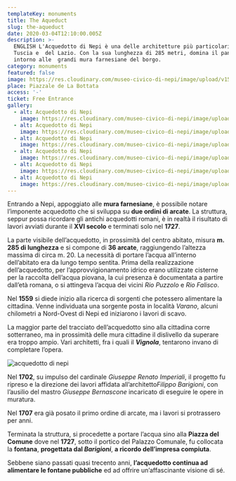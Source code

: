 ```yaml
---
templateKey: monuments
title: The Aqueduct
slug: the-aqueduct
date: 2020-03-04T12:10:00.005Z
description: >-
  ENGLISH L'Acquedotto di Nepi è una delle architetture più particolari della
  Tuscia e  del Lazio. Con la sua lunghezza di 285 metri, domina il panorama
  intorno alle  grandi mura farnesiane del borgo.
category: monuments
featured: false
image: https://res.cloudinary.com/museo-civico-di-nepi/image/upload/v1587371908/acquedotto-06_pyyezf.jpg
place: Piazzale de La Bottata
access: '-'
ticket: Free Entrance
gallery:
  - alt: Acquedotto di Nepi
    image: https://res.cloudinary.com/museo-civico-di-nepi/image/upload/v1587369825/acquedotto-01.jpg
  - alt: Acquedotto di Nepi
    image: https://res.cloudinary.com/museo-civico-di-nepi/image/upload/v1587371907/acquedotto-02_aj5wor.jpg
  - alt: Acquedotto di Nepi
    image: https://res.cloudinary.com/museo-civico-di-nepi/image/upload/v1587371913/acquedotto-03_oi7brd.jpg
  - alt: Acquedotto di Nepi
    image: https://res.cloudinary.com/museo-civico-di-nepi/image/upload/v1587371910/acquedotto-04_syy5zu.jpg
  - alt: Acquedotto di Nepi
    image: https://res.cloudinary.com/museo-civico-di-nepi/image/upload/v1587371906/acquedotto-05_cg8qet.jpg
  - alt: Acquedotto di Nepi
    image: https://res.cloudinary.com/museo-civico-di-nepi/image/upload/v1587371908/acquedotto-06_pyyezf.jpg
---
```

Entrando a Nepi, appoggiato alle **mura farnesiane**, è possibile notare l’imponente acquedotto che si sviluppa su **due ordini di arcate**. La struttura, seppur possa ricordare gli antichi acquedotti romani, è in realtà il risultato di lavori avviati durante il **XVI secolo** e terminati solo nel **1727**.

La parte visibile dell’acquedotto, in prossimità del centro abitato, misura **m. 285 di lunghezza** e si compone di **36 arcate**, raggiungendo l’altezza massima di circa m. 20. La necessità di portare l’acqua all’interno dell’abitato era da lungo tempo sentita. Prima della realizzazione dell’acquedotto, per l’approvvigionamento idrico erano utilizzate cisterne per la raccolta dell’acqua piovana, la cui presenza è documentata a partire dall’età romana, o si attingeva l’acqua dei vicini *Rio Puzzolo* e *Rio Falisco*.

Nel **1559** si diede inizio alla ricerca di sorgenti che potessero alimentare la cittadina. Venne individuata una sorgente posta in località *Varano*, alcuni chilometri a Nord-Ovest di Nepi ed iniziarono i lavori di scavo.

La maggior parte del tracciato dell’acquedotto sino alla cittadina corre sotterraneo, ma in prossimità delle mura cittadine il dislivello da superare era troppo ampio. Vari architetti, fra i quali il ***Vignola***, tentarono invano di completare l’opera.

![acquedotto di nepi](https://res.cloudinary.com/museo-civico-di-nepi/image/upload/t_museo/v1587547028/acquedotto-sera.jpg "Acquedotto di Nepi")

Nel **1702**, su impulso del cardinale *Giuseppe Renato Imperiali*, il progetto fu ripreso e la direzione dei lavori affidata all’architetto*Filippo Barigioni*, con l’ausilio del mastro *Giuseppe Bernascone* incaricato di eseguire le opere in muratura.

Nel **1707** era già posato il primo ordine di arcate, ma i lavori si protrassero per anni.

Terminata la struttura, si procedette a portare l’acqua sino alla **Piazza del Comune** dove nel **1727**, sotto il portico del Palazzo Comunale, fu collocata la **fontana**, **progettata dal *Barigioni***, **a ricordo dell’impresa compiuta**.

Sebbene siano passati quasi trecento anni, **l’acquedotto continua ad alimentare le fontane pubbliche** ed ad offrire un’affascinante visione di sé.
